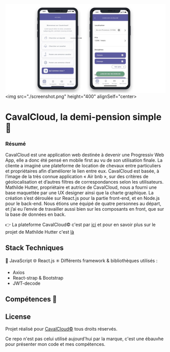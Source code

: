 ![image](screenshot.png)
<img src="./screenshot.png" height="400" alignSelf="center>

# CavalCloud, la demi-pension simple :racehorse:
### Résumé
CavalCloud est une application web destinée à devenir une Progressiv Web App, elle a donc été pensé en mobile first au vu de son utilisation finale. La cliente a imaginé une plateforme de location de chevaux entre particuliers et propriétaires afin d’améliorer le lien entre eux. CavalCloud est basée, à l’image de la très connue application « Air bnb », sur des critères de géolocalisation et d’autres filtres de correspondances selon les utilisateurs.
Mathilde Hutter, propriétaire et autrice de CavalCloud, nous a fourni une base maquettée par une UX designer ainsi que la charte graphique.
La création s’est déroulée sur React.js pour la partie front-end, et en Node.js pour le back-end. Nous étions une équipé de quatre personnes au départ, et j’ai eu l’envie de travailler aussi bien sur les composants en front, que sur la base de données en back.


:point_right: La plateforme CavalCloud:copyright: c'est par [ici](https://app.cavalcloud.com/) et pour en savoir plus sur le projet de Mathilde Hutter c'est [là](https://sites.google.com/cavalcloud.com/cavalcloud/accueil)

## Stack Techniques

:ledger: JavaScript 
:globe_with_meridians: React.js
:eight_spoked_asterisk: Différents framework & bibliothèques utilisés : 
- Axios
- React-strap & Bootstrap
- JWT-decode


## Compétences :roller_coaster:


## License 
Projet réalisé pour [CavalCloud:copyright:](https://sites.google.com/cavalcloud.com/cavalcloud/accueil) tous droits réservés. 

Ce repo n'est pas celui utilisé aujourd'hui par la marque, c'est une ébauvhe pour présenter mon code et mes compétences. 
